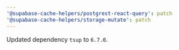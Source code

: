 ```yaml
---
'@supabase-cache-helpers/postgrest-react-query': patch
'@supabase-cache-helpers/storage-mutate': patch
---
```


Updated dependency `tsup` to `6.7.0`.
